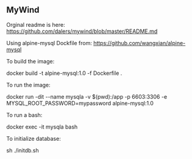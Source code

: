 ## MyWind

Orginal readme is here: https://github.com/dalers/mywind/blob/master/README.md

Using alpine-mysql Dockfile from: https://github.com/wangxian/alpine-mysql

To build the image:

docker build -t alpine-mysql:1.0 -f Dockerfile .

To run the image:

docker run -dit --name mysqla -v $(pwd):/app -p 6603:3306 -e MYSQL_ROOT_PASSWORD=mypassword alpine-mysql:1.0

To run a bash:

docker exec -it mysqla bash

To initialize database:

sh ./initdb.sh 


